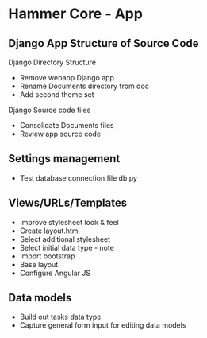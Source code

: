 # Hammer Core - App

## Django App Structure of Source Code
        
Django Directory Structure

* Remove webapp Django app
* Rename Documents directory from doc
* Add second theme set


Django Source code files

* Consolidate Documents files
* Review app source code 
        

## Settings management

* Test database connection file db.py


## Views/URLs/Templates

* Improve stylesheet look & feel
* Create layout.html
* Select additional stylesheet
* Select initial data type - note
* Import bootstrap
* Base layout
* Configure Angular JS


## Data models

* Build out tasks data type
* Capture general form input for editing data models
